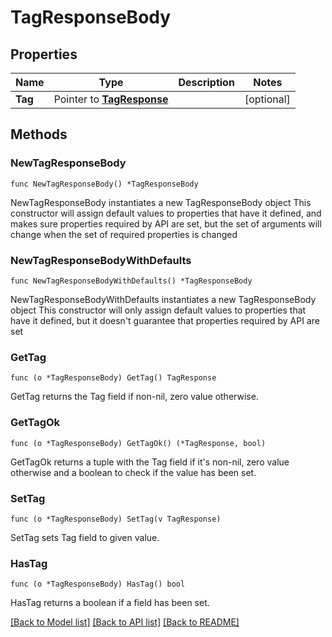 # TagResponseBody

## Properties

Name | Type | Description | Notes
------------ | ------------- | ------------- | -------------
**Tag** | Pointer to [**TagResponse**](TagResponse.md) |  | [optional] 

## Methods

### NewTagResponseBody

`func NewTagResponseBody() *TagResponseBody`

NewTagResponseBody instantiates a new TagResponseBody object
This constructor will assign default values to properties that have it defined,
and makes sure properties required by API are set, but the set of arguments
will change when the set of required properties is changed

### NewTagResponseBodyWithDefaults

`func NewTagResponseBodyWithDefaults() *TagResponseBody`

NewTagResponseBodyWithDefaults instantiates a new TagResponseBody object
This constructor will only assign default values to properties that have it defined,
but it doesn't guarantee that properties required by API are set

### GetTag

`func (o *TagResponseBody) GetTag() TagResponse`

GetTag returns the Tag field if non-nil, zero value otherwise.

### GetTagOk

`func (o *TagResponseBody) GetTagOk() (*TagResponse, bool)`

GetTagOk returns a tuple with the Tag field if it's non-nil, zero value otherwise
and a boolean to check if the value has been set.

### SetTag

`func (o *TagResponseBody) SetTag(v TagResponse)`

SetTag sets Tag field to given value.

### HasTag

`func (o *TagResponseBody) HasTag() bool`

HasTag returns a boolean if a field has been set.


[[Back to Model list]](../README.md#documentation-for-models) [[Back to API list]](../README.md#documentation-for-api-endpoints) [[Back to README]](../README.md)


